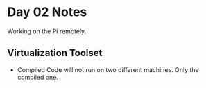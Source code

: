 # Day 02 Notes
Working on the Pi remotely.
## Virtualization Toolset
- Compiled Code will not run on two different machines. Only the compiled one.
